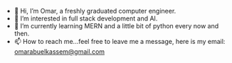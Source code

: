 - 👋 Hi, I’m Omar, a freshly graduated computer engineer.
- 👀 I’m interested in full stack development and AI.
- 🌱 I’m currently learning MERN and a little bit of python every now and then. 
- 📫 How to reach me...feel free to leave me a message, here is my email: omarabuelkassem@gmail.com

<!---
GloriousChaoSS/GloriousChaoSS is a ✨ special ✨ repository because its `README.md` (this file) appears on your GitHub profile.
You can click the Preview link to take a look at your changes.
--->
